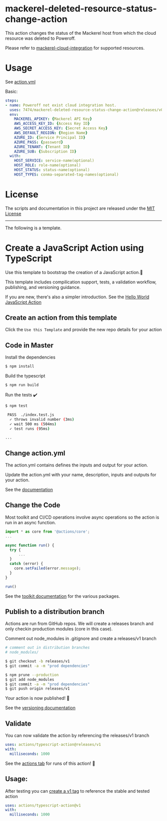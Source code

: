 # mackerel-deleted-resource-status-change-action

This action changes the status of the Mackerel host from which the cloud resource was deleted to Poweroff.

Please refer to [mackerel-cloud-integration](https://github.com/7474/mackerel-cloud-integration) for supported resources.

# Usage

See [action.yml](action.yml)

Basic:

```yaml
steps:
- name: Poweroff not exist cloud integration host.
  uses: 7474/mackerel-deleted-resource-status-change-action@releases/v0
  env:
    MACKEREL_APIKEY: {Mackerel API Key}
    AWS_ACCESS_KEY_ID: {Access Key ID}
    AWS_SECRET_ACCESS_KEY: {Secret Access Key}
    AWS_DEFAULT_REGION: {Region Name}
    AZURE_ID: {Service Principal ID}
    AZURE_PASS: {password}
    AZURE_TENANT: {Tenant ID}
    AZURE_SUB: {Subscription ID}
  with:
    HOST_SERVICE: service-name(optional)
    HOST_ROLE: role-name(optional)
    HOST_STATUS: status-name(optional)
    HOST_TYPES: conma-separated-tag-names(optional)
```

# License

The scripts and documentation in this project are released under the [MIT License](LICENSE)

----

The following is a template.

# Create a JavaScript Action using TypeScript

Use this template to bootstrap the creation of a JavaScript action.:rocket:

This template includes compilication support, tests, a validation workflow, publishing, and versioning guidance.

If you are new, there's also a simpler introduction.  See the [Hello World JavaScript Action](https://github.com/actions/hello-world-javascript-action)

## Create an action from this template

Click the `Use this Template` and provide the new repo details for your action

## Code in Master

Install the dependencies
```bash
$ npm install
```

Build the typescript
```bash
$ npm run build
```

Run the tests :heavy_check_mark:
```bash
$ npm test

 PASS  ./index.test.js
  ✓ throws invalid number (3ms)
  ✓ wait 500 ms (504ms)
  ✓ test runs (95ms)

...
```

## Change action.yml

The action.yml contains defines the inputs and output for your action.

Update the action.yml with your name, description, inputs and outputs for your action.

See the [documentation](https://help.github.com/en/articles/metadata-syntax-for-github-actions)

## Change the Code

Most toolkit and CI/CD operations involve async operations so the action is run in an async function.

```javascript
import * as core from '@actions/core';
...

async function run() {
  try {
      ...
  }
  catch (error) {
    core.setFailed(error.message);
  }
}

run()
```

See the [toolkit documentation](https://github.com/actions/toolkit/blob/master/README.md#packages) for the various packages.

## Publish to a distribution branch

Actions are run from GitHub repos.  We will create a releases branch and only checkin production modules (core in this case).

Comment out node_modules in .gitignore and create a releases/v1 branch
```bash
# comment out in distribution branches
# node_modules/
```

```bash
$ git checkout -b releases/v1
$ git commit -a -m "prod dependencies"
```

```bash
$ npm prune --production
$ git add node_modules
$ git commit -a -m "prod dependencies"
$ git push origin releases/v1
```

Your action is now published! :rocket:

See the [versioning documentation](https://github.com/actions/toolkit/blob/master/docs/action-versioning.md)

## Validate

You can now validate the action by referencing the releases/v1 branch

```yaml
uses: actions/typescript-action@releases/v1
with:
  milliseconds: 1000
```

See the [actions tab](https://github.com/actions/javascript-action/actions) for runs of this action! :rocket:

## Usage:

After testing you can [create a v1 tag](https://github.com/actions/toolkit/blob/master/docs/action-versioning.md) to reference the stable and tested action

```yaml
uses: actions/typescript-action@v1
with:
  milliseconds: 1000
```
